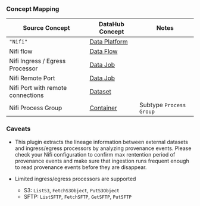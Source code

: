 ### Concept Mapping

| Source Concept                    | DataHub Concept                                           | Notes                   |
| --------------------------------- | --------------------------------------------------------- | ----------------------- |
| `"Nifi"`                          | [Data Platform](../../metamodel/entities/dataPlatform.md) |                         |
| Nifi flow                         | [Data Flow](../../metamodel/entities/dataFlow.md)         |                         |
| Nifi Ingress / Egress Processor   | [Data Job](../../metamodel/entities/dataJob.md)           |                         |
| Nifi Remote Port                  | [Data Job](../../metamodel/entities/dataJob.md)           |                         |
| Nifi Port with remote connections | [Dataset](../../metamodel/entities/dataset.md)            |                         |
| Nifi Process Group                | [Container](../../metamodel/entities/container.md)        | Subtype `Process Group` |

### Caveats
- This plugin extracts the lineage information between external datasets and ingress/egress processors by analyzing provenance events. Please check your Nifi configuration to confirm max rentention period of provenance events and make sure that ingestion runs frequent enough to read provenance events before they are disappear.

- Limited ingress/egress processors are supported
    - S3: `ListS3`, `FetchS3Object`, `PutS3Object`
    - SFTP: `ListSFTP`, `FetchSFTP`, `GetSFTP`, `PutSFTP`